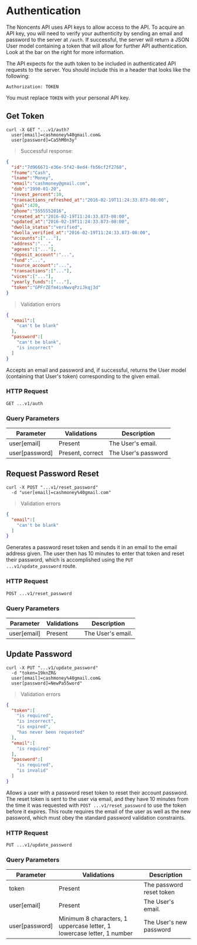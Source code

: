 # Authentication

The Noncents API uses API keys to allow access to the API. To acquire an API key, you will need to verify your authenticity by sending an email and password to the server at `/auth`. If successful, the server will return a JSON User model containing a token that will allow for further API authentication. Look at the bar on the right for more information.

The API expects for the auth token to be included in authenticated API requests to the server. You should include this in a header that looks like the following:

`Authorization: TOKEN`

<aside class="notice">
You must replace <code>TOKEN</code> with your personal API key.
</aside>

## Get Token

```shell
curl -X GET "...v1/auth?
  user[email]=cashmoney%40gmail.com&
  user[password]=Ca5hM0n3y"
```

> Successful response:

```json
{
  "id":"7d966671-e36e-5f42-8ed4-fb56cf2f2768",
  "fname":"Cash",
  "lname":"Money",
  "email":"cashmoney@gmail.com",
  "dob":"1990-01-20",
  "invest_percent":10,
  "transactions_refreshed_at":"2016-02-19T11:24:33.873-08:00",
  "goal":420,
  "phone":"5555552016",
  "created_at":"2016-02-19T11:24:33.873-08:00",
  "updated_at":"2016-02-19T11:24:33.873-08:00",
  "dwolla_status":"verified",
  "dwolla_verified_at":"2016-02-19T11:24:33.873-08:00",
  "accounts":["..."],
  "address":"...",
  "agexes":["..."],
  "deposit_account":"...",
  "fund":"...",
  "source_account":"...",
  "transactions":["..."],
  "vices":["..."],
  "yearly_funds":["..."],
  "token":"GPFrZEfm4isNwvqPziJkqj3d"
}
```

> Validation errors

```json
{
  "email":[
    "can't be blank"
  ],
  "password":[
    "can't be blank",
    "is incorrect"
  ]
}
```

Accepts an email and password and, if successful, returns the User model (containing that User's token) corresponding to the given email.

### HTTP Request

`GET ...v1/auth`

### Query Parameters

Parameter | Validations | Description
--------- | ------- | -----------
user[email] | Present | The User's email.
user[password] | Present, correct | The User's password

## Request Password Reset

```shell
curl -X POST "...v1/reset_password"
  -d "user[email]=cashmoney%40gmail.com"
```

> Validation errors

```json
{
  "email":[
    "can't be blank"
  ]
}
```

Generates a password reset token and sends it in an email to the email address given. The user then has 10 minutes to enter that token and reset their password, which is accomplished using the `PUT ...v1/update_password` route.

### HTTP Request

`POST ...v1/reset_password`

### Query Parameters

Parameter | Validations | Description
--------- | ------- | -----------
user[email] | Present | The User's email.

## Update Password

```shell
curl -X PUT "...v1/update_password"
  -d "token=19knZR&
  user[email]=cashmoney%40gmail.com&
  user[password]=NewPa55word"
```

> Validation errors

```json
{
  "token":[
    "is required",
    "is incorrect",
    "is expired",
    "has never been requested"
  ],
  "email":[
    "is required"
  ],
  "password":[
    "is required",
    "is invalid"
  ]
}
```

Allows a user with a password reset token to reset their account password. The reset token is sent to the user via email, and they have 10 minutes from the time it was requested with `POST ...v1/reset_password` to use the token before it expires. This route requires the email of the user as well as the new password, which must obey the standard password validation constraints.

### HTTP Request

`PUT ...v1/update_password`

### Query Parameters

Parameter | Validations | Description
--------- | ------- | -----------
token | Present | The password reset token
user[email] | Present | The User's email.
user[password] | Minimum 8 characters, 1 uppercase letter, 1 lowercase letter, 1 number | The User's new password
